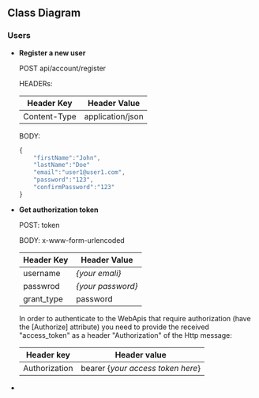 ## Class Diagram

### Users

- **Register a new user**

    POST api/account/register

    HEADERs:

    | Header Key | Header Value |
    |---|---|
    | Content-Type | application/json |

    BODY:
    ```js
    {
        "firstName":"John",
        "lastName":"Doe"
        "email":"user1@user1.com",
        "password":"123",
        "confirmPassword":"123"
    }
    ```
- **Get authorization token**

    POST: token

    BODY: x-www-form-urlencoded

    | Header Key | Header Value |
    |---|---|
    | username | *{your emali}* |
    | passwrod | *{your password}* |
    | grant_type | password |

    In order to authenticate to the WebApis that require authorization (have the [Authorize] attribute) you need to provide the received "access_token" as a header "Authorization" of the Http message:

    | Header key | Header value |
    | --- | --- |
    | Authorization | bearer {*your access token here*} |

-
